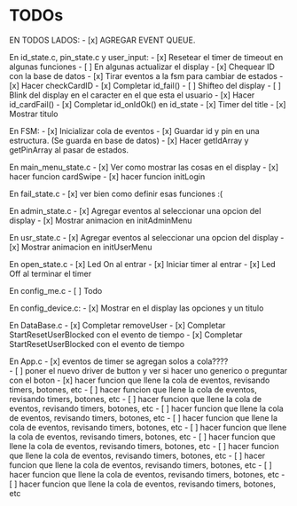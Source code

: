 # TODOs

EN TODOS LADOS: 
    - [x] AGREGAR EVENT QUEUE.

En id_state.c, pin_state.c y user_input:
    - [x] Resetear el timer de timeout en algunas funciones 
    - [ ] En algunas actualizar el display
    - [x] Chequear ID con la base de datos 
    - [x] Tirar eventos a la fsm para cambiar de estados 
    - [x] Hacer checkCardID
    - [x] Completar id_fail() 
    - [ ] Shifteo del display
    - [ ] Blink del display en el caracter en el que esta el usuario
    - [x] Hacer id_cardFail()
    - [x] Completar id_onIdOk() en id_state
    - [x] Timer del title
    - [x] Mostrar titulo
    
En FSM:
    - [x] Inicializar cola de eventos
    - [x] Guardar id y pin en una estructura. (Se guarda en base de datos)
    - [x] Hacer getIdArray y getPinArray al pasar de estados.

En main_menu_state.c
    - [x] Ver como mostrar las cosas en el display 
    - [x] hacer funcion cardSwipe
    - [x] hacer funcion initLogin

En fail_state.c
    - [x] ver bien como definir esas funciones :(

En admin_state.c
    - [x] Agregar eventos al seleccionar una opcion del display
    - [x] Mostrar animacion en initAdminMenu 


En usr_state.c
    - [x] Agregar eventos al seleccionar una opcion del display
    - [x] Mostrar animacion en initUserMenu

En open_state.c
    - [x] Led On al entrar
    - [x] Iniciar timer al entrar
    - [x] Led Off al terminar el timer

En config_me.c
    - [ ] Todo

En config_device.c:
    - [x] Mostrar en el display las opciones y un titulo

En DataBase.c
    - [x] Completar removeUser
    - [x] Completar StartResetUserBlocked con el evento de tiempo 
    - [x] Completar StartResetUserBlocked con el evento de tiempo 

En App.c
    - [x] eventos de timer se agregan solos a cola????    
    - [ ] poner el nuevo driver de button y ver si hacer uno generico o preguntar con el boton
    - [x] hacer funcion que llene la cola de eventos, revisando timers, botones, etc    - [ ] hacer funcion que llene la cola de eventos, revisando timers, botones, etc    - [ ] hacer funcion que llene la cola de eventos, revisando timers, botones, etc    - [ ] hacer funcion que llene la cola de eventos, revisando timers, botones, etc    - [ ] hacer funcion que llene la cola de eventos, revisando timers, botones, etc    - [ ] hacer funcion que llene la cola de eventos, revisando timers, botones, etc    - [ ] hacer funcion que llene la cola de eventos, revisando timers, botones, etc    - [ ] hacer funcion que llene la cola de eventos, revisando timers, botones, etc    - [ ] hacer funcion que llene la cola de eventos, revisando timers, botones, etc    - [ ] hacer funcion que llene la cola de eventos, revisando timers, botones, etc    - [ ] hacer funcion que llene la cola de eventos, revisando timers, botones, etc